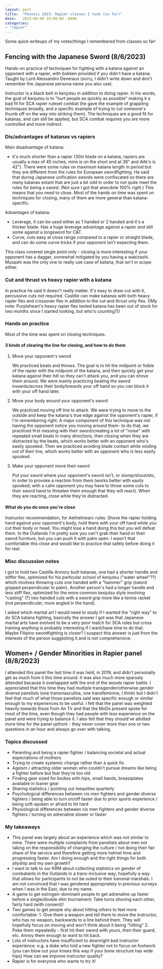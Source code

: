 ```yaml
---
layout: post
title:  "Pennsic 2023: Rapier classes I took (so far)"
date:   2023-08-08 19:00:00 -0400
categories: 
- "rapier"
---
```



Some quick writeups of my notes/things I remembered from classes so far!

## Fencing with the Japanese Sword (8/6/2023) 

Hands-on practice of techniques for fighting with a katana against an opponent with a rapier, with bokken provided if you didn't have a katana. Taught by Lord Alessandro Deveraux (sorry, I didn't write down and don't remember the Japanese persona name you also use).

Instructor is a black belt in kenjutsu in addition to doing rapier. In his words, the goal of kenjutsu is to "hurt people as quickly as possible" making it a bad fit for SCA rapier ruleset combat (he gave the example of grappling techniques broadly, and a specific example of trying to cut someone's thumb off on the way into striking them). The techniques are a good fit for katanas, and can still be applied, but SCA combat requires you are more controlled and more indirect. 

### Dis/advantages of katanas vs rapiers

Main disadvantage of katana: 

- it's much shorter than a rapier (30in blade on a katana, rapiers are usually a max of 45 inches, mine is on the short end at 38" and Aife's is 42"). There were some rules on maximum katana length in period but they are different from the rules for European swordfighting. He said that during Japanese unification swords were confiscated so there are many katanas extant that are just a bit odd in order to not quite meet the rules for being a sword. (Not sure I got that anecdote 100% right.) This means that you need to close. Most of the hands on time was spent on techniques for closing, many of them are more general than katana-specific. 

Advantages of katana:

- Leverage, it can be used either as 1 handed or 2 handed and it's a thicker blade. Has a huge leverage advantage against a rapier and still some against a longsword for C&T. 
- Curve, cuts easy at close range compared to a rapier or straight blade, and can do some curve tricks if your opponent isn't expecting them. 

This class covered single point only - closing is more interesting if your opponent has a dagger, somewhat mitigated by you having a wakizashi. Musashi was the only one to really use case of katana, that isn't in scope either. 

### Cut and thrust vs heavy rapier with a katana

In practice he said it doesn't really matter. It's easy to draw cut with it, percussive cuts not required. 
Castille can make katanas with both heavy rapier flex and crossover flex in addition to the cut and thrust only flex. ((My note: Purpleheart's heavy rapier flex tested katana has been out of stock for two months since I started looking, but who's counting?))

### Hands on practice

Most of the time was spent on closing techniques. 

#### 3 kinds of clearing the line for closing, and how to do them

1. Move your opponent's sword

	We practiced beats and throws. The goal is to hit the midpoint or foible of the rapier with the midpoint of the katana, and then quickly get your katana against their hilt so they can't attack you, and you can shove them around. We were mainly practicing beating the sword inwards/across their body/towards your off hand so you can block it with your off hand later. 

2. Move your body around your opponent's sword

	We practiced moving off line to attack. We were trying to move to the outside and keep the katana's true edge against the opponent's rapier, if I'm remembering right. A major component of this technique was not having the opponent notice you moving around them- to do that, we practiced first messing with their sword/creating a lot of "noise" with repeated small beats in many directions, then closing when they are distracted by the beats, which works better with an opponent who's easily spooked. Then we practiced avoiding blade contact while voiding out of their line, which works better with an opponent who is less easily spooked. 

3. Make your opponent move their sword

	Put your sword where your opponent's sword isn't, or stomp/shout/etc, in order to provoke a reaction from them (works better with easily spooked; with a calm opponent you may have to throw some cuts to their sword hand to threaten them enough that they will react). When they are reacting, close while they're distracted. 

#### What do you do once you're close

Instructor recommendation, for Aethelmearc rules: Shove the rapier holding hand against your opponent's body, hold there with your off hand while you cut their body or head. You might lose a hand doing this but you will defeat them. In the Outlands I'm pretty sure you can't grab their hand or their sword furniture, but you can push it with palm open. I wasn't that comfortable this close and would like to practice that safely before doing it for real.

### Misc discussion notes

I got to hold two Castille Armory built katanas, one had a shorter handle and stiffer flex, optimized for his particular school of kenjutsu ("water wheel"??) which involves throwing cuts one handed with a "hammer" grip (sword gripped perpendicular to palm). Another person's had a longer handle and less stiff flex, optimized for the more common kenjutsu style involving "casting" (?) two handed cuts with a sword grip more like a tennis racket (not perpendicular, more angled in the hand).

I asked which martial art I would need to study if I wanted the "right way" to do SCA katana fighting, basically the answer I got was that Japanese martial arts have evolved to be a very poor match for SCA rules but cross training anything is probably interesting if I want/have time to do that. Maybe Filipino swordfighting is closer? I suspect this answer is just from the interests of the person suggesting it and is not comprehensive.

## Women+ / Gender Minorities in Rapier panel (8/8/2023)

I attended this panel the last time it was held, in 2019, and didn't personally get as much from it this time around. It was also much more sparsely attended because it overlapped with the end of the woods rapier battle. I appreciated that this time they had multiple transgender/otherwise gender diverse panelists (one transmasculine, one transfeminine, I think) but I didn't feel that much of what those panelists said was specific enough or similar enough to my experiences to be useful. I felt that the panel was weighted heavily towards those from An Tir and that the MoDs present spoke for most of the time, even though they had people with less experience on the panel and were trying to balance it. I also felt that they should've allotted more time for the panel upfront - they never cover more than one or two questions in an hour and always go over with talking. 

### Topics discussed

- Parenting and being a rapier fighter / balancing societal and actual expectations of mothers
- Trying to create systemic change rather than a quick fix
- Ageism / attracting older women who couldn't pursue dreams like being a fighter before but fear they're too old
- Finding gear sized for bodies with hips, small hands, breastplates available in loaner gear
- Sharing statistics / pointing out inequities quarterly
- Psychological differences between cis men fighters and gender diverse fighters / being able to turn on/off faster due to prior sports experience / being soft-spoken or afraid to hit hard
- Physiological differences between cis men fighters and gender diverse fighters / turning on adrenaline slower or faster

### My takeaways

- This panel was largely about an experience which was not similar to mine. There were multiple complaints from panelists about men not taking on the responsibility of changing the culture / not doing their fair share of the service and therefore getting more helmet time and progressing faster. Am I doing enough and the right things for both allyship and my own growth?
- I want to talk to our KRM about collecting statistics on gender of combatants in the Outlands in a trans-inclusive way, hopefully a way that allows for participants to not be outed to their baronial marshals. I am not convinced that I was gendered appropriately in previous surveys when I was in the East, due to my name. 
- A game to get estrogen-dominant people to get adrenaline up faster before a single/double elim tournament: Take turns shoving each other, fairly hard (with consent)!
- Two games to get people shy about hitting others to feel more comfortable: 1. Give them a weapon and tell them to move the instructor, who has no weapon, backwards to a line behind them. They will hopefully focus on moving and won't think about it being "hitting" 2. Poke them repeatedly - first hit their sword with yours, then their guard, etc. Annoy them enough to want to hit back. 
- Lots of instructors have insufficient to downright bad instructor experience. e.g. a duke who told a new fighter not to focus on footwork (you can blow out your knees this way if your bone structure has wide hips) How can we improve instructor quality?
- Rapier is for everyone who wants to try it! 

